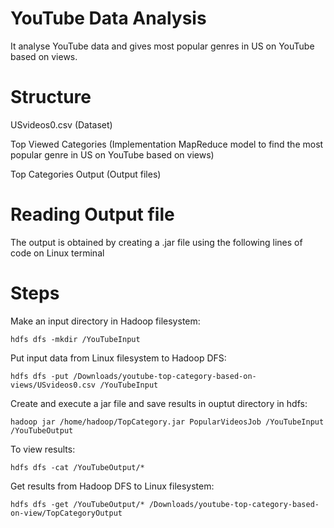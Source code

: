 # YouTube Data Analysis
It analyse YouTube data and gives most popular genres in US on YouTube based on views.

# Structure
USvideos0.csv (Dataset)

Top Viewed Categories (Implementation MapReduce model to find the most popular genre in US on YouTube based on views)

Top Categories Output (Output files)

# Reading Output file
The output is obtained by creating a .jar file using the following lines of code on Linux terminal

# Steps
Make an input directory in Hadoop filesystem:
```
hdfs dfs -mkdir /YouTubeInput
```
Put input data from Linux filesystem to Hadoop DFS:
```
hdfs dfs -put /Downloads/youtube-top-category-based-on-views/USvideos0.csv /YouTubeInput
```
Create and execute a jar file and save results in ouptut directory in hdfs:
```
hadoop jar /home/hadoop/TopCategory.jar PopularVideosJob /YouTubeInput /YouTubeOutput
```
To view results:
```
hdfs dfs -cat /YouTubeOutput/*
```
Get results from Hadoop DFS to Linux filesystem:
```
hdfs dfs -get /YouTubeOutput/* /Downloads/youtube-top-category-based-on-view/TopCategoryOutput
```

